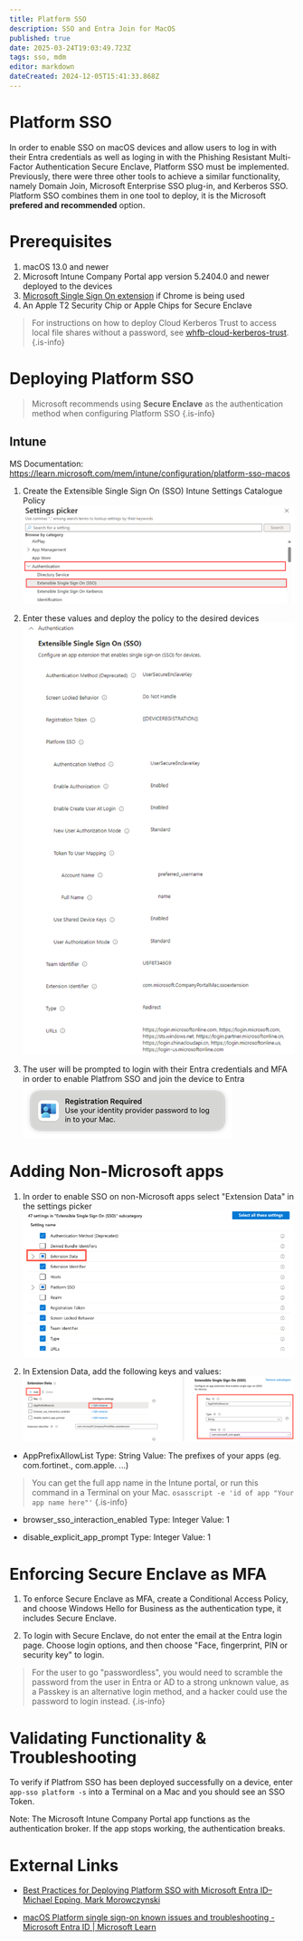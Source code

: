 ```yaml
---
title: Platform SSO
description: SSO and Entra Join for MacOS
published: true
date: 2025-03-24T19:03:49.723Z
tags: sso, mdm
editor: markdown
dateCreated: 2024-12-05T15:41:33.868Z
---
```


# Platform SSO
In order to enable SSO on macOS devices and allow users to log in with their Entra credentials as well as loging in with the Phishing Resistant Multi-Factor Authentication Secure Enclave, Platform SSO must be implemented. Previously, there were three other tools to achieve a similar functionality, namely Domain Join, Microsoft Enterprise SSO plug-in, and Kerberos SSO. Platform SSO combines them in one tool to deploy, it is the Microsoft **prefered and recommended** option.

# Prerequisites
1. macOS 13.0 and newer
2. Microsoft Intune Company Portal app version 5.2404.0 and newer deployed to the devices
3. [Microsoft Single Sign On extension](https://chromewebstore.google.com/detail/microsoft-single-sign-on/ppnbnpeolgkicgegkbkbjmhlideopiji) if Chrome is being used
4. An Apple T2 Security Chip or Apple Chips for Secure Enclave 

> For instructions on how to deploy Cloud Kerberos Trust to access local file shares without a password, see [whfb-cloud-kerberos-trust](/active-directory/whfb-cloud-kerberos-trust).
{.is-info}

# Deploying Platform SSO

> Microsoft recommends using **Secure Enclave** as the authentication method when configuring Platform SSO
{.is-info}

## Intune

MS Documentation: https://learn.microsoft.com/mem/intune/configuration/platform-sso-macos

1. Create the Extensible Single Sign On (SSO) Intune Settings Catalogue Policy 
![settings-picker-authentication-extensible-sso.png](/intune/settings-picker-authentication-extensible-sso.png)

2. Enter these values and deploy the policy to the desired devices
![intune-psso-device-profile.png](/intune/intune-psso-device-profile.png)

3. The user will be prompted to login with their Entra credentials and MFA in order to enable Platfrom SSO and join the device to Entra
![platform-sso-macos-registration-required.png](/intune/platform-sso-macos-registration-required.png)

# Adding Non-Microsoft apps
1. In order to enable SSO on non-Microsoft apps select "Extension Data" in the settings picker
![settings-picker-authentication-extensible-sso-extension-data.png](/settings-picker-authentication-extensible-sso-extension-data.png)

2.  In Extension Data, add the following keys and values:
![extension-data-appprefixallowlist.png](/extension-data-appprefixallowlist.png)

- AppPrefixAllowList 
Type: String
Value: The prefixes of your apps (eg. com.fortinet., com.apple. ...) 

> You can get the full app name in the Intune portal, or run this command in a Terminal on your Mac.
`osasscript -e 'id of app "Your app name here"'`
{.is-info}


- browser_sso_interaction_enabled 
Type: Integer
Value: 1

- disable_explicit_app_prompt 
Type: Integer
Value: 1

# Enforcing Secure Enclave as MFA
1. To enforce Secure Enclave as MFA, create a Conditional Access Policy, and choose Windows Hello for Business as the authentication type, it includes Secure Enclave.

2. To login with Secure Enclave, do not enter the email at the Entra login page. Choose login options, and then choose "Face, fingerprint, PIN or security key" to login.

> For the user to go "passwordless", you would need to scramble the password from the user in Entra or AD to a strong unknown value, as a Passkey is an alternative login method, and a hacker could use the password to login instead.
{.is-info}

# Validating Functionality & Troubleshooting
To verify if Platfrom SSO has been deployed successfully on a device, enter `app-sso platform -s` into a Terminal on a Mac and you should see an SSO Token. 

Note: The Microsoft Intune Company Portal app functions as the authentication broker. If the app stops working, the authentication breaks.

# External Links
* [Best Practices for Deploying Platform SSO with Microsoft Entra ID–Michael Epping, Mark Morowczynski](https://www.youtube.com/watch?v=NEoKLSuO3gw)

* [macOS Platform single sign-on known issues and troubleshooting - Microsoft Entra ID | Microsoft Learn](https://learn.microsoft.com/en-us/entra/identity/devices/troubleshoot-macos-platform-single-sign-on-extension)